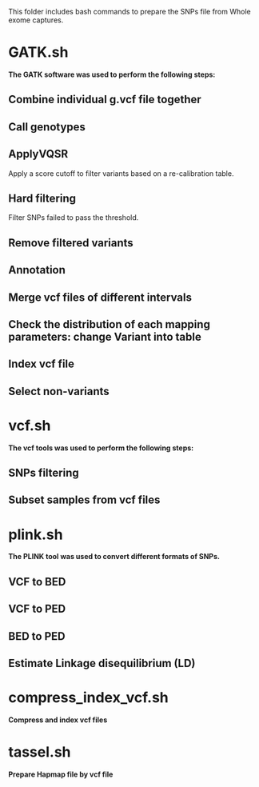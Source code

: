 This folder includes bash commands to prepare the SNPs file from Whole exome captures.

# GATK.sh

**The GATK software was used to perform the following steps:**

## Combine individual g.vcf file together

## Call genotypes

## ApplyVQSR

Apply a score cutoff to filter variants based on a re-calibration table.

## Hard filtering

Filter SNPs failed to pass the threshold.

## Remove filtered variants

## Annotation

## Merge vcf files of different intervals

## Check the distribution of each mapping parameters: change Variant into table

## Index vcf file

## Select non-variants

# vcf.sh

**The vcf tools was used to perform the following steps:**

## SNPs filtering

## Subset samples from vcf files

# plink.sh 

**The PLINK tool was used to convert different formats of SNPs.**

## VCF to BED

## VCF to PED

## BED to PED

## Estimate Linkage disequilibrium (LD)

# compress_index_vcf.sh

**Compress and index vcf files**

# tassel.sh

**Prepare Hapmap file by vcf file**
